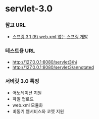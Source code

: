 # servlet-3.0

### 참고 URL
- [스프링 3.1 (8) web.xml 없는 스프링 개발](http://toby.epril.com/?p=1205)

### 테스트용 URL 
- http://127.0.0.1:8080/servlet3/hi
- http://127.0.0.1:8080/servlet3/annotated

### 서비릿 3.0 특징
- 어노테이션 지원
- 파일 업로드
- web.xml 모듈화
- 비동기 웹서비스와 코멧 지원
